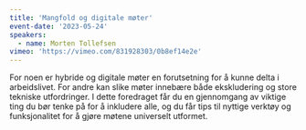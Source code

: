 ```yaml
---
title: 'Mangfold og digitale møter'
event-date: '2023-05-24'
speakers:
  - name: Morten Tollefsen
vimeo: 'https://vimeo.com/831928303/0b8ef14e2e'
---
```


For noen er hybride og digitale møter en forutsetning for å kunne delta i arbeidslivet. For andre kan slike møter innebære både ekskludering og store tekniske utfordringer. I dette foredraget får du en gjennomgang av viktige ting du bør tenke på for å inkludere alle, og du får tips til nyttige verktøy og funksjonalitet for å gjøre møtene universelt utformet.
